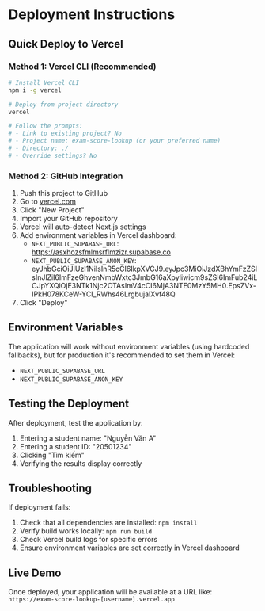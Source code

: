 # Deployment Instructions

## Quick Deploy to Vercel

### Method 1: Vercel CLI (Recommended)
```bash
# Install Vercel CLI
npm i -g vercel

# Deploy from project directory
vercel

# Follow the prompts:
# - Link to existing project? No
# - Project name: exam-score-lookup (or your preferred name)
# - Directory: ./
# - Override settings? No
```

### Method 2: GitHub Integration
1. Push this project to GitHub
2. Go to [vercel.com](https://vercel.com)
3. Click "New Project"
4. Import your GitHub repository
5. Vercel will auto-detect Next.js settings
6. Add environment variables in Vercel dashboard:
   - `NEXT_PUBLIC_SUPABASE_URL`: https://asxhozsfmlmsrflmzizr.supabase.co
   - `NEXT_PUBLIC_SUPABASE_ANON_KEY`: eyJhbGciOiJIUzI1NiIsInR5cCI6IkpXVCJ9.eyJpc3MiOiJzdXBhYmFzZSIsInJlZiI6ImFzeGhvenNmbWxtc3JmbG16aXpyIiwicm9sZSI6ImFub24iLCJpYXQiOjE3NTk1Njc2OTAsImV4cCI6MjA3NTE0MzY5MH0.EpsZVx-IPkH078KCeW-YCI_RWhs46LrgbujalXvf48Q
7. Click "Deploy"

## Environment Variables

The application will work without environment variables (using hardcoded fallbacks), but for production it's recommended to set them in Vercel:

- `NEXT_PUBLIC_SUPABASE_URL`
- `NEXT_PUBLIC_SUPABASE_ANON_KEY`

## Testing the Deployment

After deployment, test the application by:
1. Entering a student name: "Nguyễn Văn A"
2. Entering a student ID: "20501234"
3. Clicking "Tìm kiếm"
4. Verifying the results display correctly

## Troubleshooting

If deployment fails:
1. Check that all dependencies are installed: `npm install`
2. Verify build works locally: `npm run build`
3. Check Vercel build logs for specific errors
4. Ensure environment variables are set correctly in Vercel dashboard

## Live Demo

Once deployed, your application will be available at a URL like:
`https://exam-score-lookup-[username].vercel.app`
